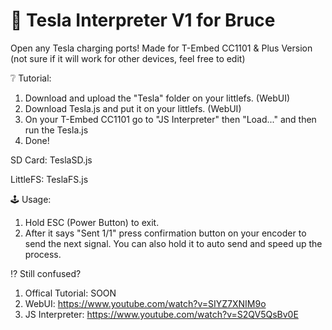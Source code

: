 # 🧪 Tesla Interpreter V1 for Bruce
Open any Tesla charging ports!
Made for T-Embed CC1101 & Plus Version (not sure if it will work for other devices, feel free to edit)

❔ Tutorial:
1. Download and upload the "Tesla" folder on your littlefs. (WebUI)
2. Download Tesla.js and put it on your littlefs. (WebUI)
3. On your T-Embed CC1101 go to "JS Interpreter" then "Load..." and then run the Tesla.js
4. Done!
   
SD Card: TeslaSD.js

LittleFS: TeslaFS.js

🕹️ Usage:
1. Hold ESC (Power Button) to exit.
2. After it says "Sent 1/1" press confirmation button on your encoder to send the next signal.
   You can also hold it to auto send and speed up the process.

⁉️ Still confused?
1. Offical Tutorial: SOON
2. WebUI: https://www.youtube.com/watch?v=SIYZ7XNIM9o
3. JS Interpreter: https://www.youtube.com/watch?v=S2QV5QsBv0E
